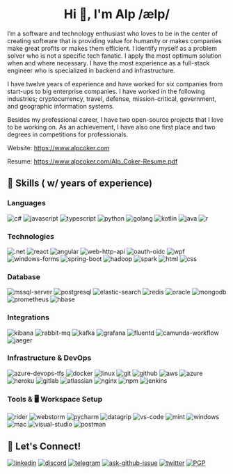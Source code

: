 <h1 align="center">Hi 👋, I'm Alp /ælp/ </h1>

I’m a software and technology enthusiast who loves to be in the center of creating software that is providing value for humanity or makes companies make great profits or makes them efficient. I identify myself as a problem solver who is not a specific tech fanatic. I apply the most optimum solution when and where necessary. I have the most experience as a full-stack engineer who is specialized in backend and infrastructure.

I have twelve years of experience and have worked for six companies from start-ups to big enterprise companies. I have worked in the following industries; cryptocurrency, travel, defense, mission-critical, government, and geographic information systems.

Besides my professional career, I have two open-source projects that I love to be working on. As an achievement, I have also one first place and two degrees in competitions for professionals.

Website:
https://www.alpcoker.com

Resume:
https://www.alpcoker.com/Alp_Coker-Resume.pdf

## 🔨 Skills ( w/ years of experience)

### Languages

![c#](https://img.shields.io/badge/C%23_12-953dac?logo=c-sharp&logoColor=white)
![javascript](https://img.shields.io/badge/JavaScript_7-d5bd00?logo=JavaScript&logoColor=white)
![typescript](https://img.shields.io/badge/TypeScript_3-3178c6?logo=typeScript&logoColor=white)
![python](https://img.shields.io/badge/Python_2-c49e29.svg?logo=python&logoColor=white)
![golang](https://img.shields.io/badge/Golang_1-3ca6b8.svg?logo=go&logoColor=white)
![kotlin](https://img.shields.io/badge/Kotlin_1-912bc5?logo=kotlin&logoColor=white)
![java](https://img.shields.io/badge/Java_1-be272b?logo=java&logoColor=white)
![r](https://img.shields.io/badge/R_1-3265b5?logo=r&logoColor=white)

### Technologies

![.net](https://img.shields.io/badge/.NET_12-512bd4?logo=.net&logoColor=white)
![react](https://img.shields.io/badge/React_3-00bdf1?logo=react&logoColor=white)
![angular](https://img.shields.io/badge/Angular_2-ba072f?&logo=angular&logoColor=white)
![web-http-api](https://img.shields.io/badge/Web--HTTP_API_8-1d5593)
![oauth-oidc](https://img.shields.io/badge/OAuth_OIDC_2-000000)
![wpf](https://img.shields.io/badge/WPF_4-2e81bc?logo=windows&logoColor=white)
![windows-forms](https://img.shields.io/badge/Windows_Forms_3-2e81bc?logo=windows&logoColor=white)
![spring-boot](https://img.shields.io/badge/Spring_Boot_1-6db33f?logo=spring&logoColor=white)
![hadoop](https://img.shields.io/badge/Hadoop_1-a39103?logo=apache-hadoop&logoColor=white)
![spark](https://img.shields.io/badge/Spark_1-cd5725?logo=apache-spark&logoColor=white)
![html](https://img.shields.io/badge/HTML_8-e44d26.svg?logo=html5&logoColor=white)
![css](https://img.shields.io/badge/CSS_5-306db0.svg?logo=css3&logoColor=white)

### Database

![mssql-server](https://img.shields.io/badge/MS--SQL_Server_10-c82941?logo=microsoft-sql-server&logoColor=white)
![postgresql](https://img.shields.io/badge/PostgreSQL_7-396289?logo=postgresql&logoColor=white)
![elastic-search](https://img.shields.io/badge/Elastic_Search_6-52b3a6?logo=elastic&logoColor=white)
![redis](https://img.shields.io/badge/Redis_6-c42e27?logo=redis&logoColor=white)
![oracle](https://img.shields.io/badge/Oracle_4-cd252b?logo=oracle&logoColor=white)
![mongodb](https://img.shields.io/badge/MongoDB_3-2f8a4a?logo=mongodb&logoColor=white)
![prometheus](https://img.shields.io/badge/Prometheus_2-d15031?logo=prometheus&logoColor=white)
![hbase](https://img.shields.io/badge/HBase_1-a91a17)

### Integrations

![kibana](https://img.shields.io/badge/Kibana_6-d44686?logo=kibana&logoColor=white)
![rabbit-mq](https://img.shields.io/badge/RabbitMQ_2-e8631a?logo=rabbitmq&logoColor=white)
![kafka](https://img.shields.io/badge/Kafka_2-211d1e?logo=apache-kafka&logoColor=white)
![grafana](https://img.shields.io/badge/Grafana_2-dc5931?logo=grafana&logoColor=white)
![fluentd](https://img.shields.io/badge/Fluentd_1-354a83?logo=fluentd&logoColor=white)
![camunda-workflow](https://img.shields.io/badge/Camunda_Workflow_1-a6212e)
![jaeger](https://img.shields.io/badge/Jaeger_1-6dc5d7)

### Infrastructure & DevOps

![azure-devops-tfs](https://img.shields.io/badge/Azure_DevOps--TFS_8-2361ac?logo=azure-devops&logoColor=white)
![docker](https://img.shields.io/badge/Docker_6-3f8ee0?logo=docker&logoColor=white)
![linux](https://img.shields.io/badge/Linux_7-cda118?logo=linux&logoColor=white)
![git](https://img.shields.io/badge/Git_5-da4f37?logo=git&logoColor=white)
![github](https://img.shields.io/badge/GitHub_3-000000?logo=gitHub&logoColor=white)
![aws](https://img.shields.io/badge/AWS_2-ea921a?logo=amazon-aws&logoColor=white)
![azure](https://img.shields.io/badge/Azure_1-2557ce?logo=microsoft-azure&logoColor=white)
![heroku](https://img.shields.io/badge/Heroku_1-4e0baa?logo=heroku&logoColor=white)
![gitlab](https://img.shields.io/badge/GitLab_1-e5692e?logo=gitLab&logoColor=white)
![atlassian](https://img.shields.io/badge/Atlassian_1-3069db?logo=atlassian&logoColor=white)
![nginx](https://img.shields.io/badge/NGINX_2-2b8d35?logo=nginx&logoColor=white)
![npm](https://img.shields.io/badge/NPM_1-c10d14?logo=npm)
![jenkins](https://img.shields.io/badge/Jenkins_1-344c5c?logo=jenkins&logoColor=white)

### Tools & 🖥️ Workspace Setup

![rider](https://img.shields.io/badge/Rider_4-c91161?&logo=rider&logoColor=white)
![webstorm](https://img.shields.io/badge/WebStorm_3-02ccd8?&logo=webstorm&logoColor=white)
![pycharm](https://img.shields.io/badge/PyCharm_3-b2af13?&logo=pycharm&logoColor=white)
![datagrip](https://img.shields.io/badge/DataGrip_2-22d88f?&logo=datagrip&logoColor=white)
![vs-code](https://img.shields.io/badge/VS_Code_3-007acc?&logo=visual-studio-code&logoColor=white)
![mint](https://img.shields.io/badge/Linux_Mint_10-87cf3e?logo=linux-mint&logoColor=white)
![windows](https://img.shields.io/badge/Windows_19_-0077d6?&logo=windows&logoColor=white)
![mac](https://img.shields.io/badge/macOS_1-000000?&logo=apple&logoColor=white)
![visual-studio](https://img.shields.io/badge/Visual_Studio_10-8857c3?&logo=visual-studio&logoColor=white)
![postman](https://img.shields.io/badge/Postman_5-ed6b3d?logo=postman&logoColor=white)

## 🔗 Let's Connect!

[![linkedin](https://img.shields.io/badge/alpcoker-%230077B5.svg?&style=for-the-badge&logo=linkedin)](https://www.linkedin.com/in/alpcoker/)
[![discord](https://img.shields.io/discord/921922146152898610?logo=discord&style=for-the-badge&logoColor=white)](https://discord.gg/JkGGnvqKRH)
[![telegram](https://img.shields.io/badge/telegram-49a5df?style=for-the-badge&logo=telegram)](https://t.me/alpcoker/)
[![ask-github-issue](https://img.shields.io/badge/ask_me-000000?style=for-the-badge&logo=github)](https://github.com/alpcoker/alpcoker/issues/)
[![twitter](https://img.shields.io/badge/alpcoker-%231DA1F2.svg?&style=for-the-badge&logo=twitter&logoColor=white)](https://twitter.com/alpcoker/)
[![PGP](https://img.shields.io/badge/alpcoker-9a1c63.svg?&style=for-the-badge&label=PGP&logoColor=white)](https://keys.openpgp.org/search?q=14542509DA796227457296D61DF4F6273AFC3F5A)
